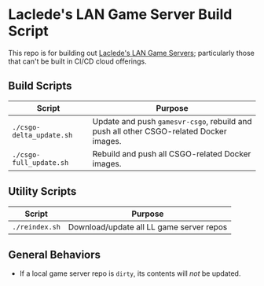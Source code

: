 # Laclede's LAN Game Server Build Script

This repo is for building out [Laclede's LAN Game
Servers](https://github.com/LacledesLAN/README.1ST/tree/master/GameServers); particularly those that can't be built in
CI/CD cloud offerings.

## Build Scripts

| Script                   | Purpose                                                                                |
| ------------------------ | -------------------------------------------------------------------------------------- |
| `./csgo-delta_update.sh` | Update and push `gamesvr-csgo`, rebuild and push all other CSGO-related Docker images. |
| `./csgo-full_update.sh`  | Rebuild and push all CSGO-related Docker images.                                       |

## Utility Scripts

| Script         | Purpose                                  |
| -------------- | ---------------------------------------- |
| `./reindex.sh` | Download/update all LL game server repos |

## General Behaviors

* If a local game server repo is `dirty`, its contents will *not* be updated.
